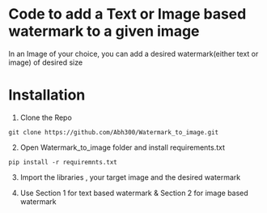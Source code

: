 # Code to add a Text or Image based watermark to a given image

In an Image of your choice, you can add a desired watermark(either text or image) of desired size


# Installation

1. Clone the Repo

```
git clone https://github.com/Abh300/Watermark_to_image.git
```

2. Open Watermark_to_image folder and install requirements.txt

```
pip install -r requiremnts.txt
```

3. Import the libraries , your target image and the desired watermark

4. Use Section 1 for text based watermark & Section 2 for image based watermark
